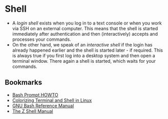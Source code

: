 # Shell

- A *login shell* exists when you log in to a text console or when you work via SSH on an external computer. This means that the shell is started immediately after authentication and then (interactively) accepts and processes your commands.
- On the other hand, we speak of an *interactive shell* if the login has already happened earlier and the shell is started later - if required. This is always true if you first log into a desktop system and then open a terminal window. There again a shell is started, which waits for your commands.

## Bookmarks

- [Bash Prompt HOWTO](https://tldp.org/HOWTO/Bash-Prompt-HOWTO/)
- [Colorizing Terminal and Shell in Linux](https://www.baeldung.com/linux/terminal-shell-colors)
- [GNU Bash Reference Manual](https://www.gnu.org/software/bash/manual/bash.html)
- [The Z Shell Manual](https://zsh.sourceforge.io/Doc/Release/index.html)